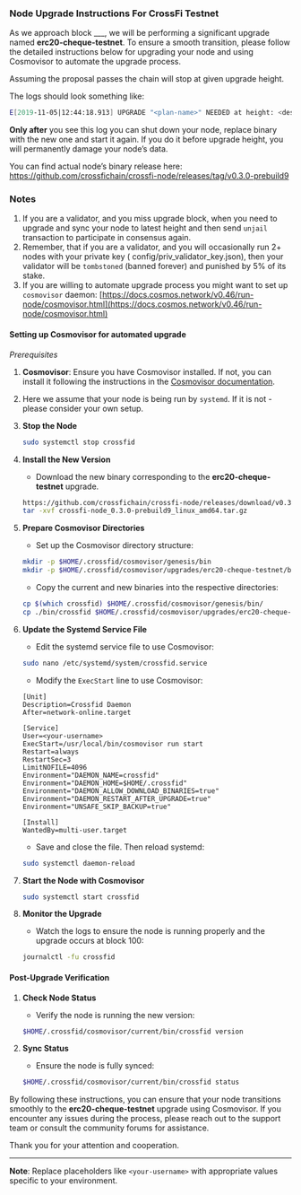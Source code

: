 ### Node Upgrade Instructions For CrossFi Testnet

As we approach block ___, we will be performing a significant upgrade named **erc20-cheque-testnet**.
To ensure a smooth transition, please follow the detailed instructions below for upgrading your node
and using Cosmovisor to automate the upgrade process.

Assuming the proposal passes the chain will stop at given upgrade height.

The logs should look something like:

```bash
E[2019-11-05|12:44:18.913] UPGRADE "<plan-name>" NEEDED at height: <desired-upgrade-height>:       module=main
```

**Only after** you see this log you can shut down your node, replace binary with the new one and start it again. If you
do it before upgrade height, you will permanently damage your node’s data.

You can find actual node’s binary release
here: https://github.com/crossfichain/crossfi-node/releases/tag/v0.3.0-prebuild9

### Notes

1. If you are a validator, and you miss upgrade block, when you need to upgrade and sync your node to latest height and
   then send `unjail` transaction to participate in consensus again.
2. Remember, that if you are a validator, and you will occasionally run 2+ nodes with your private key (
   config/priv_validator_key.json), then your validator will be `tombstoned` (banned forever) and punished by 5% of its
   stake.
3. If you are willing to automate upgrade process you might want to set up `cosmovisor`
   daemon: [https://docs.cosmos.network/v0.46/run-node/cosmovisor.html](https://docs.cosmos.network/v0.46/run-node/cosmovisor.html)

#### Setting up Cosmovisor for automated upgrade

*Prerequisites*

1. **Cosmovisor**: Ensure you have Cosmovisor installed. If not, you can install it following the instructions in
   the [Cosmovisor documentation](https://docs.cosmos.network/main/build/tooling/cosmovisor).
2. Here we assume that your node is being run by `systemd`. If it is not - please consider your own setup.

1. **Stop the Node**
   ```bash
   sudo systemctl stop crossfid
   ```

2. **Install the New Version**
    - Download the new binary corresponding to the **erc20-cheque-testnet** upgrade.
   ```bash
   https://github.com/crossfichain/crossfi-node/releases/download/v0.3.0-prebuild9/crossfi-node_0.3.0-prebuild9_linux_amd64.tar.gz
   tar -xvf crossfi-node_0.3.0-prebuild9_linux_amd64.tar.gz
   ```

3. **Prepare Cosmovisor Directories**
    - Set up the Cosmovisor directory structure:
   ```bash
   mkdir -p $HOME/.crossfid/cosmovisor/genesis/bin
   mkdir -p $HOME/.crossfid/cosmovisor/upgrades/erc20-cheque-testnet/bin
   ```

    - Copy the current and new binaries into the respective directories:
   ```bash
   cp $(which crossfid) $HOME/.crossfid/cosmovisor/genesis/bin/
   cp ./bin/crossfid $HOME/.crossfid/cosmovisor/upgrades/erc20-cheque-testnet/bin/
   ```

4. **Update the Systemd Service File**
    - Edit the systemd service file to use Cosmovisor:
   ```bash
   sudo nano /etc/systemd/system/crossfid.service
   ```

    - Modify the `ExecStart` line to use Cosmovisor:
   ```plaintext
   [Unit]
   Description=Crossfid Daemon
   After=network-online.target

   [Service]
   User=<your-username>
   ExecStart=/usr/local/bin/cosmovisor run start
   Restart=always
   RestartSec=3
   LimitNOFILE=4096
   Environment="DAEMON_NAME=crossfid"
   Environment="DAEMON_HOME=$HOME/.crossfid"
   Environment="DAEMON_ALLOW_DOWNLOAD_BINARIES=true"
   Environment="DAEMON_RESTART_AFTER_UPGRADE=true"
   Environment="UNSAFE_SKIP_BACKUP=true"

   [Install]
   WantedBy=multi-user.target
   ```

    - Save and close the file. Then reload systemd:
   ```bash
   sudo systemctl daemon-reload
   ```

5. **Start the Node with Cosmovisor**
   ```bash
   sudo systemctl start crossfid
   ```

6. **Monitor the Upgrade**
    - Watch the logs to ensure the node is running properly and the upgrade occurs at block 100:
   ```bash
   journalctl -fu crossfid
   ```

#### Post-Upgrade Verification

1. **Check Node Status**
    - Verify the node is running the new version:
   ```bash
   $HOME/.crossfid/cosmovisor/current/bin/crossfid version
   ```

2. **Sync Status**
    - Ensure the node is fully synced:
   ```bash
   $HOME/.crossfid/cosmovisor/current/bin/crossfid status
   ```

By following these instructions, you can ensure that your node transitions smoothly to the **erc20-cheque-testnet**
upgrade using Cosmovisor. If you encounter any issues during the process, please reach out to the support team or
consult the community forums for assistance.

Thank you for your attention and cooperation.

---

**Note**: Replace placeholders like `<your-username>` with appropriate values specific to your environment.